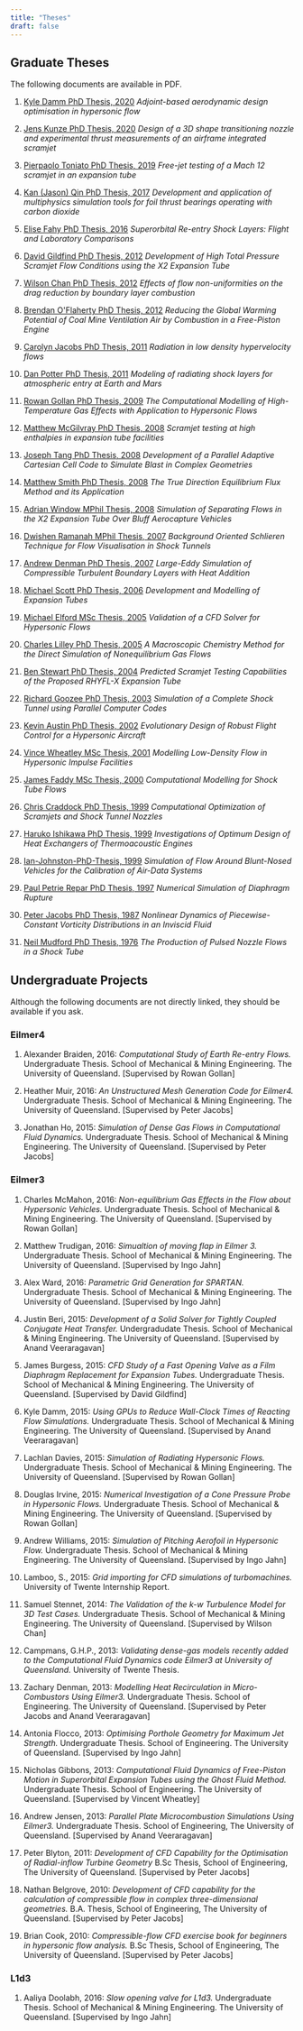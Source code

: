 ```yaml
---
title: "Theses"
draft: false
---
```


## Graduate Theses
The following documents are available in PDF.

1. [Kyle Damm PhD Thesis, 2020](/pdfs/kyle-damm-phd-thesis-feb-2020.pdf) *Adjoint-based aerodynamic design optimisation in hypersonic flow*

1. [Jens Kunze PhD Thesis, 2020](/pdfs/jens-kunze-phd-thesis-feb-2020.pdf) *Design of a 3D shape transitioning nozzle and experimental thrust measurements of an airframe integrated scramjet*

1. [Pierpaolo Toniato PhD Thesis, 2019](/pdfs/pierpaolo-toniato-phd-thesis-2019.pdf) *Free-jet testing of a Mach 12 scramjet in an expansion tube*

1. [Kan (Jason) Qin PhD Thesis, 2017](/pdfs/kan-qin-phd-thesis-oct-2017.pdf) *Development and application of multiphysics simulation tools for foil thrust bearings operating with carbon dioxide*

1. [Elise Fahy PhD Thesis, 2016](/pdfs/elise-fahy-phd-thesis-dec-2016.pdf) *Superorbital Re-entry Shock Layers: Flight and Laboratory Comparisons*

1. [David Gildfind PhD Thesis, 2012](/pdfs/david-gildfind-phd-thesis-oct-2012.pdf) *Development of High Total Pressure Scramjet Flow Conditions using the X2 Expansion Tube*

1. [Wilson Chan PhD Thesis, 2012](/pdfs/theses/wilson-chan-phd-thesis-aug-2012.pdf) *Effects of flow non-uniformities on the drag reduction by boundary layer combustion*

1. [Brendan O'Flaherty PhD Thesis, 2012](/pdfs/theses/brendan-oflaherty-phd-thesis-june-2012.pdf) *Reducing the Global Warming Potential of Coal Mine Ventilation Air by Combustion in a Free-Piston Engine*

1. [Carolyn Jacobs PhD Thesis, 2011](/pdfs/carolyn-jacobs-phd-finalthesis-UQversion-aug-2011.pdf) *Radiation in low density hypervelocity flows*

1. [Dan Potter PhD Thesis, 2011](/pdfs/dan-potter-phd-thesis-may-2011.pdf) *Modeling of radiating shock layers for atmospheric entry at Earth and Mars*

1. [Rowan Gollan PhD Thesis, 2009](/pdfs/rowan-gollan-PhD-thesis-feb-2009.pdf) *The Computational Modelling of High-Temperature Gas Effects with Application to Hypersonic Flows*

1. [Matthew McGilvray PhD Thesis, 2008](/pdfs/matt-mcgilvray-PhD-thesis-sep-2008.pdf) *Scramjet testing at high enthalpies in expansion tube facilities*

1. [Joseph Tang PhD Thesis, 2008](/pdfs/joseph-tang-PhD-thesis-jun-2008.pdf) *Development of a Parallel Adaptive Cartesian Cell Code to Simulate Blast in Complex Geometries*

1. [Matthew Smith PhD Thesis, 2008](/pdfs/matthew-smith-PhD-thesis-june-2008.pdf) *The True Direction Equilibrium Flux Method and its Application*

1. [Adrian Window MPhil Thesis, 2008](/pdfs/adriaan-window-MPhil-thesis-oct-2008.pdf) *Simulation of Separating Flows in the X2 Expansion Tube Over Bluff Aerocapture Vehicles*

1. [Dwishen Ramanah MPhil Thesis, 2007](/pdfs/dwishen-ramanah-mphil_thesis-jan-2007.pdf) *Background Oriented Schlieren Technique for Flow Visualisation in Shock Tunnels*

1. [Andrew Denman PhD Thesis, 2007](/pdfs/andrew-denman-PhD-thesis-jan-2007.pdf) *Large-Eddy Simulation of Compressible Turbulent Boundary Layers with Heat Addition*

1. [Michael Scott PhD Thesis, 2006](/pdfs/michael-scott-phd-thesis-june-2006.pdf) *Development and Modelling of Expansion Tubes*

1. [Michael Elford MSc Thesis, 2005](/pdfs/michael-elford-masters-thesis-sep-2005.pdf) *Validation of a CFD Solver for Hypersonic Flows*

1. [Charles Lilley PhD Thesis, 2005](/pdfs/charles-lilley-phd-thesis-jun-2005.pdf) *A Macroscopic Chemistry Method for the Direct Simulation of Nonequilibrium Gas Flows*

1. [Ben Stewart PhD Thesis, 2004](/pdfs/ben-stewart-phd-thesis-oct-2004.pdf) *Predicted Scramjet Testing Capabilities of the Proposed RHYFL-X Expansion Tube*

1. [Richard Goozee PhD Thesis, 2003](/pdfs/richard-goozee-phd-thesis-apr-2003.pdf) *Simulation of a Complete Shock Tunnel using Parallel Computer Codes*

1. [Kevin Austin PhD Thesis, 2002](/pdfs/kevin-austin-phd-thesis-june-2002.pdf) *Evolutionary Design of Robust Flight Control for a Hypersonic Aircraft*

1. [Vince Wheatley MSc Thesis, 2001](/pdfs/vince-wheatley-masters-thesis-aug-2001.pdf) *Modelling Low-Density Flow in Hypersonic Impulse Facilities*

1. [James Faddy MSc Thesis, 2000](/pdfs/james-faddy-masters-thesis-aug-2000.pdf) *Computational Modelling for Shock Tube Flows*

1. [Chris Craddock PhD Thesis, 1999](/pdfs/chris-craddock-phd-thesis-aug-1999.pdf) *Computational Optimization of Scramjets and Shock Tunnel Nozzles*

1. [Haruko Ishikawa PhD Thesis, 1999](/pdfs/haruko-ishikawa-phd-thesis-dec-1999.pdf) *Investigations of Optimum Design of Heat Exchangers of Thermoacoustic Engines*

1. [Ian-Johnston-PhD-Thesis, 1999](/pdfs/ian-johnston-phd-thesis-jan-1999-export.pdf) *Simulation of Flow Around Blunt-Nosed Vehicles for the Calibration of Air-Data Systems*

1. [Paul Petrie Repar PhD Thesis, 1997](/pdfs/paul-petrie-repar-phd-thesis-dec-1997.pdf) *Numerical Simulation of Diaphragm Rupture*

1. [Peter Jacobs PhD Thesis, 1987](/pdfs/peter-jacobs-phd-thesis-may-1987.pdf) *Nonlinear Dynamics of Piecewise-Constant Vorticity Distributions in an Inviscid Fluid*

1. [Neil Mudford PhD Thesis, 1976](/pdfs/neil-mudford-phd-thesis-production-of-pulsed-nozzle-flows.pdf) *The Production of Pulsed Nozzle Flows in a Shock Tube*

## Undergraduate Projects
Although the following documents are not directly linked, they should be available if you ask.

### Eilmer4

1. Alexander Braiden, 2016: *Computational Study of Earth Re-entry Flows.* Undergraduate Thesis. School of Mechanical & Mining Engineering. The University of Queensland. [Supervised by Rowan Gollan]

1. Heather Muir, 2016: *An Unstructured Mesh Generation Code for Eilmer4.* Undergraduate Thesis. School of Mechanical & Mining Engineering. The University of Queensland. [Supervised by Peter Jacobs]

1. Jonathan Ho, 2015: *Simulation of Dense Gas Flows in Computational Fluid Dynamics.* Undergraduate Thesis. School of Mechanical & Mining Engineering. The University of Queensland. [Supervised by Peter Jacobs]


### Eilmer3

1. Charles McMahon, 2016: *Non-equilibrium Gas Effects in the Flow about Hypersonic Vehicles.* Undergraduate Thesis. School of Mechanical & Mining Engineering. The University of Queensland. [Supervised by Rowan Gollan]

1. Matthew Trudigan, 2016: *Simualtion of moving flap in Eilmer 3.* Undergraduate Thesis. School of Mechanical & Mining Engineering. The University of Queensland. [Supervised by Ingo Jahn]

1. Alex Ward, 2016: *Parametric Grid Generation for SPARTAN.*  Undergraduate Thesis. School of Mechanical & Mining Engineering. The University of Queensland. [Supervised by Ingo Jahn]

1. Justin Beri, 2015: *Development of a Solid Solver for Tightly Coupled Conjugate Heat Transfer.* Undergradudate Thesis. School of Mechanical & Mining Engineering. The University of Queensland. [Supervised by Anand Veeraragavan]

1. James Burgess, 2015: *CFD Study of a Fast Opening Valve as a Film Diaphragm Replacement for Expansion Tubes.*  Undergraduate Thesis. School of Mechanical & Mining Engineering. The University of Queensland. [Supervised by David Gildfind]

1. Kyle Damm, 2015: *Using GPUs to Reduce Wall-Clock Times of Reacting Flow Simulations.* Undergraduate Thesis. School of Mechanical & Mining Engineering. The University of Queensland. [Supervised by Anand Veeraragavan]

1. Lachlan Davies, 2015: *Simulation of Radiating Hypersonic Flows.* Undergraduate Thesis. School of Mechanical & Mining Engineering. The University of Queensland. [Supervised by Rowan Gollan]

1. Douglas Irvine, 2015: *Numerical Investigation of a Cone Pressure Probe in Hypersonic Flows.* Undergraduate Thesis. School of Mechanical & Mining Engineering. The University of Queensland. [Supervised by Rowan Gollan]

1. Andrew Williams, 2015: *Simulation of Pitching Aerofoil in Hypersonic Flow.* Undergraduate Thesis. School of Mechanical & Mining Engineering. The University of Queensland. [Supervised by Ingo Jahn]

1. Lamboo, S., 2015: *Grid importing for CFD simulations of turbomachines.*  University of Twente Internship Report.

1. Samuel Stennet, 2014: *The Validation of the k-w Turbulence Model for 3D Test Cases.* Undergraduate Thesis. School of Mechanical & Mining Engineering. The University of Queensland. [Supervised by Wilson Chan]

1. Campmans, G.H.P., 2013: *Validating dense-gas models recently added to the Computational Fluid Dynamics code Eilmer3 at University of Queensland.* University of Twente Thesis.

1. Zachary Denman, 2013: *Modelling Heat Recirculation in Micro-Combustors Using Eilmer3.* Undergraduate Thesis. School of Engineering. The University of Queensland. [Supervised by Peter Jacobs and Anand Veeraragavan]

1. Antonia Flocco, 2013: *Optimising Porthole Geometry for Maximum Jet Strength.* Undergraduate Thesis. School of Engineering. The University of Queensland. [Supervised by Ingo Jahn]

1. Nicholas Gibbons, 2013: *Computational Fluid Dynamics of Free-Piston Motion in Superorbital Expansion Tubes using the Ghost Fluid Method.* Undergraduate Thesis. School of Engineering. The University of Queensland. [Supervised by Vincent Wheatley]

1. Andrew Jensen, 2013: *Parallel Plate Microcombustion Simulations Using Eilmer3.* Undergraduate Thesis. School of Engineering, The University of Queensland. [Supervised by Anand Veeraragavan]

1. Peter Blyton, 2011: *Development of CFD Capability for the Optimisation of Radial-inflow Turbine Geometry* B.Sc Thesis, School of Engineering, The University of Queensland. [Supervised by Peter Jacobs]

1. Nathan Belgrove, 2010: *Development of CFD capability for the calculation of compressible flow in complex three-dimensional geometries.* B.A. Thesis, School of Engineering, The University of Queensland. [Supervised by Peter Jacobs]

1. Brian Cook, 2010: *Compressible-flow CFD exercise book for beginners in hypersonic flow analysis.* B.Sc Thesis, School of Engineering, The University of Queensland. [Supervised by Peter Jacobs]


### L1d3

1. Aaliya Doolabh, 2016:  *Slow opening valve for L1d3.* Undergraduate Thesis. School of Mechanical & Mining Engineering. The University of Queensland. [Supervised by Ingo Jahn]


